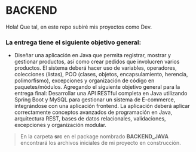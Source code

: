 #  **BACKEND**

Hola! Que tal, en este repo subiré mis proyectos como Dev.

### La entrega tiene el siguiente objetivo general:  
- Diseñar una aplicación en Java que permita registrar, mostrar y gestionar productos, así como crear pedidos que involucren varios productos. El sistema deberá hacer uso de variables, operadores, colecciones (listas), POO (clases, objetos, encapsulamiento, herencia, polimorfismo), excepciones y organización de código en paquetes/módulos. Agregando el siguiente objetivo general para la entrega final: Desarrollar una API RESTful completa en Java utilizando Spring Boot y MySQL para gestionar un sistema de E-commerce, integrándose con una aplicación frontend. La aplicación deberá aplicar correctamente conceptos avanzados de programación en Java, arquitectura REST, bases de datos relacionales, validaciones, excepciones y organización modular.
>En la carpeta **src** en el package nombrado **BACKEND_JAVA** encontrará los archivos iniciales de mi proyecto en construcción.

